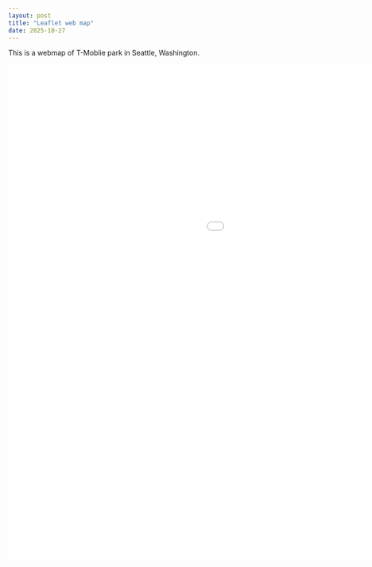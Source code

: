 ```yaml
---
layout: post
title: "Leaflet web map"
date: 2025-10-27
---
```

This is a webmap of T-Moblie park in Seattle, Washington.

<iframe src="{{ site.baseurl }}/assets-maps/leafletmap.html" width="1400"
height="1000" frameborder="0"></iframe>

